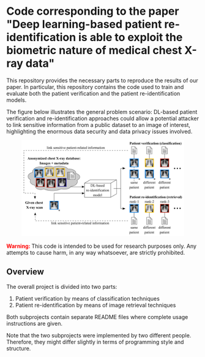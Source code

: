 # Code corresponding to the paper "Deep learning-based patient re-identification is able to exploit the biometric nature of medical chest X-ray data"
This repository provides the necessary parts to reproduce the results of our paper. In particular, this repository 
contains the code used to train and evaluate both the patient verification and the patient re-identification models. 

The figure below illustrates the general problem scenario: DL-based patient verification and re-identification 
approaches could allow a potential attacker to link sensitive information from a public dataset to 
an image of interest, highlighting the enormous data security and data privacy issues involved.

<figure>
    <img src="overview.png" width="600">
</figure>

<span style="font-weight: bold; color: red"> Warning: </span> 
This code is intended to be used for research purposes only. Any attempts to cause harm, in any way whatsoever, are 
strictly prohibited.

## Overview
The overall project is divided into two parts:

1. Patient verification by means of classification techniques
2. Patient re-identification by means of image retrieval techniques

Both subprojects contain separate README files where complete usage instructions are given.

Note that the two subprojects were implemented by two different people. Therefore, they might differ slightly in terms 
of programming style and structure.